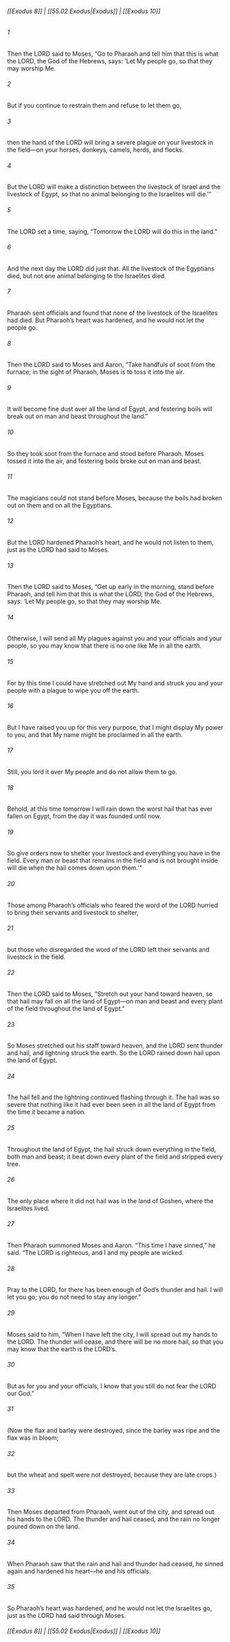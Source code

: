 
###### [[Exodus 8]] | [[55.02 Exodus|Exodus]] | [[Exodus 10]]

###### 1
Then the LORD said to Moses, “Go to Pharaoh and tell him that this is what the LORD, the God of the Hebrews, says: ‘Let My people go, so that they may worship Me.
###### 2
But if you continue to restrain them and refuse to let them go,
###### 3
then the hand of the LORD will bring a severe plague on your livestock in the field—on your horses, donkeys, camels, herds, and flocks.
###### 4
But the LORD will make a distinction between the livestock of Israel and the livestock of Egypt, so that no animal belonging to the Israelites will die.’”
###### 5
The LORD set a time, saying, “Tomorrow the LORD will do this in the land.”
###### 6
And the next day the LORD did just that. All the livestock of the Egyptians died, but not one animal belonging to the Israelites died.
###### 7
Pharaoh sent officials and found that none of the livestock of the Israelites had died. But Pharaoh’s heart was hardened, and he would not let the people go.
###### 8
Then the LORD said to Moses and Aaron, “Take handfuls of soot from the furnace; in the sight of Pharaoh, Moses is to toss it into the air.
###### 9
It will become fine dust over all the land of Egypt, and festering boils will break out on man and beast throughout the land.”
###### 10
So they took soot from the furnace and stood before Pharaoh. Moses tossed it into the air, and festering boils broke out on man and beast.
###### 11
The magicians could not stand before Moses, because the boils had broken out on them and on all the Egyptians.
###### 12
But the LORD hardened Pharaoh’s heart, and he would not listen to them, just as the LORD had said to Moses.
###### 13
Then the LORD said to Moses, “Get up early in the morning, stand before Pharaoh, and tell him that this is what the LORD, the God of the Hebrews, says: ‘Let My people go, so that they may worship Me.
###### 14
Otherwise, I will send all My plagues against you and your officials and your people, so you may know that there is no one like Me in all the earth.
###### 15
For by this time I could have stretched out My hand and struck you and your people with a plague to wipe you off the earth.
###### 16
But I have raised you up for this very purpose, that I might display My power to you, and that My name might be proclaimed in all the earth.
###### 17
Still, you lord it over My people and do not allow them to go.
###### 18
Behold, at this time tomorrow I will rain down the worst hail that has ever fallen on Egypt, from the day it was founded until now.
###### 19
So give orders now to shelter your livestock and everything you have in the field. Every man or beast that remains in the field and is not brought inside will die when the hail comes down upon them.’”
###### 20
Those among Pharaoh’s officials who feared the word of the LORD hurried to bring their servants and livestock to shelter,
###### 21
but those who disregarded the word of the LORD left their servants and livestock in the field.
###### 22
Then the LORD said to Moses, “Stretch out your hand toward heaven, so that hail may fall on all the land of Egypt—on man and beast and every plant of the field throughout the land of Egypt.”
###### 23
So Moses stretched out his staff toward heaven, and the LORD sent thunder and hail, and lightning struck the earth. So the LORD rained down hail upon the land of Egypt.
###### 24
The hail fell and the lightning continued flashing through it. The hail was so severe that nothing like it had ever been seen in all the land of Egypt from the time it became a nation.
###### 25
Throughout the land of Egypt, the hail struck down everything in the field, both man and beast; it beat down every plant of the field and stripped every tree.
###### 26
The only place where it did not hail was in the land of Goshen, where the Israelites lived.
###### 27
Then Pharaoh summoned Moses and Aaron. “This time I have sinned,” he said. “The LORD is righteous, and I and my people are wicked.
###### 28
Pray to the LORD, for there has been enough of God’s thunder and hail. I will let you go; you do not need to stay any longer.”
###### 29
Moses said to him, “When I have left the city, I will spread out my hands to the LORD. The thunder will cease, and there will be no more hail, so that you may know that the earth is the LORD’s.
###### 30
But as for you and your officials, I know that you still do not fear the LORD our God.”
###### 31
(Now the flax and barley were destroyed, since the barley was ripe and the flax was in bloom;
###### 32
but the wheat and spelt were not destroyed, because they are late crops.)
###### 33
Then Moses departed from Pharaoh, went out of the city, and spread out his hands to the LORD. The thunder and hail ceased, and the rain no longer poured down on the land.
###### 34
When Pharaoh saw that the rain and hail and thunder had ceased, he sinned again and hardened his heart—he and his officials.
###### 35
So Pharaoh’s heart was hardened, and he would not let the Israelites go, just as the LORD had said through Moses.

###### [[Exodus 8]] | [[55.02 Exodus|Exodus]] | [[Exodus 10]]
